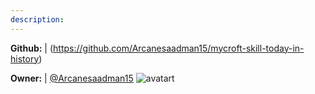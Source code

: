 ```yaml
---
description: 
---
```



**Github:** | (https://github.com/Arcanesaadman15/mycroft-skill-today-in-history)

**Owner:** | [@Arcanesaadman15](https://github.com/Arcanesaadman15) ![avatart](https://avatars0.githubusercontent.com/u/9418964?v=4)

